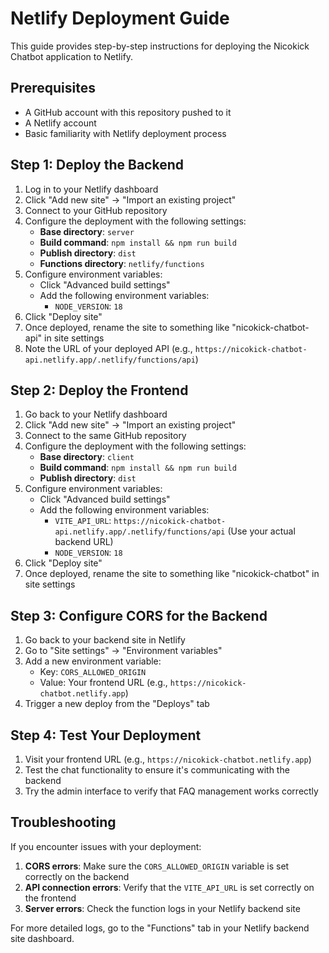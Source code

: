 # Netlify Deployment Guide

This guide provides step-by-step instructions for deploying the Nicokick Chatbot application to Netlify.

## Prerequisites

- A GitHub account with this repository pushed to it
- A Netlify account
- Basic familiarity with Netlify deployment process

## Step 1: Deploy the Backend

1. Log in to your Netlify dashboard
2. Click "Add new site" → "Import an existing project"
3. Connect to your GitHub repository
4. Configure the deployment with the following settings:
   - **Base directory**: `server`
   - **Build command**: `npm install && npm run build`
   - **Publish directory**: `dist`
   - **Functions directory**: `netlify/functions`
5. Configure environment variables:
   - Click "Advanced build settings"
   - Add the following environment variables:
     - `NODE_VERSION`: `18`
6. Click "Deploy site"
7. Once deployed, rename the site to something like "nicokick-chatbot-api" in site settings
8. Note the URL of your deployed API (e.g., `https://nicokick-chatbot-api.netlify.app/.netlify/functions/api`)

## Step 2: Deploy the Frontend

1. Go back to your Netlify dashboard
2. Click "Add new site" → "Import an existing project"
3. Connect to the same GitHub repository
4. Configure the deployment with the following settings:
   - **Base directory**: `client`
   - **Build command**: `npm install && npm run build`
   - **Publish directory**: `dist`
5. Configure environment variables:
   - Click "Advanced build settings"
   - Add the following environment variables:
     - `VITE_API_URL`: `https://nicokick-chatbot-api.netlify.app/.netlify/functions/api` (Use your actual backend URL)
     - `NODE_VERSION`: `18`
6. Click "Deploy site"
7. Once deployed, rename the site to something like "nicokick-chatbot" in site settings

## Step 3: Configure CORS for the Backend

1. Go back to your backend site in Netlify
2. Go to "Site settings" → "Environment variables"
3. Add a new environment variable:
   - Key: `CORS_ALLOWED_ORIGIN`
   - Value: Your frontend URL (e.g., `https://nicokick-chatbot.netlify.app`)
4. Trigger a new deploy from the "Deploys" tab

## Step 4: Test Your Deployment

1. Visit your frontend URL (e.g., `https://nicokick-chatbot.netlify.app`)
2. Test the chat functionality to ensure it's communicating with the backend
3. Try the admin interface to verify that FAQ management works correctly

## Troubleshooting

If you encounter issues with your deployment:

1. **CORS errors**: Make sure the `CORS_ALLOWED_ORIGIN` variable is set correctly on the backend
2. **API connection errors**: Verify that the `VITE_API_URL` is set correctly on the frontend
3. **Server errors**: Check the function logs in your Netlify backend site

For more detailed logs, go to the "Functions" tab in your Netlify backend site dashboard.